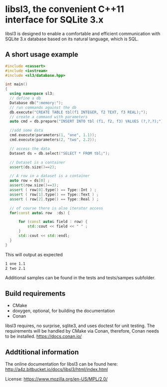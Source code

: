 # libsl3, the convenient C++11 interface for SQLite 3.x

libsl3 is designed to enable a comfortable and efficient communication with
SQLite 3.x database based on its natural language, which is SQL.

## A short usage example

```cpp
#include <cassert>
#include <iostream>
#include <sl3/database.hpp>

int main()
{
  using namespace sl3;
  // define a db
  Database db(":memory:");
  // run commands against the db
  db.execute("CREATE TABLE tbl(f1 INTEGER, f2 TEXT, f3 REAL);");
  // create a command with parameters
  auto cmd = db.prepare("INSERT INTO tbl (f1, f2, f3) VALUES (?,?,?);");

  //add some data
  cmd.execute(parameters(1, "one", 1.1));
  cmd.execute(parameters(2, "two", 2.2));

  // access the data
  Dataset ds = db.select("SELECT * FROM tbl;");

  // Dataset is a container
  assert(ds.size()==2);

  // A row in a dataset is a container
  auto row = ds[0] ;
  assert(row.size()==3);
  assert ( row[0].type() == Type::Int ) ;
  assert ( row[1].type() == Type::Text ) ;
  assert ( row[2].type() == Type::Real ) ;

  // of course there is also iterator access
  for(const auto& row  :ds) {

      for (const auto& field : row) {
          std::cout << field << " " ;
      }
      std::cout << std::endl;
  }
}

```

This will output as expected

```bash
1 one 1.1
2 two 2.1
```

Additional samples can be found in the tests and tests/sampes subfolder.

## Build requirements

* CMake
* doxygen, optional, for building the documentation
* Conan

libsl3 requires, no surprise, sqlite3, and uses doctest for unit testing.
The requirements will be handled by CMake via Conan, therefore, Conan needs to be installed. https://docs.conan.io/

## Addtitional information

The online documentation for libsl3 can be found here:
http://a4z.bitbucket.io/docs/libsl3/html/index.html

License: https://www.mozilla.org/en-US/MPL/2.0/
